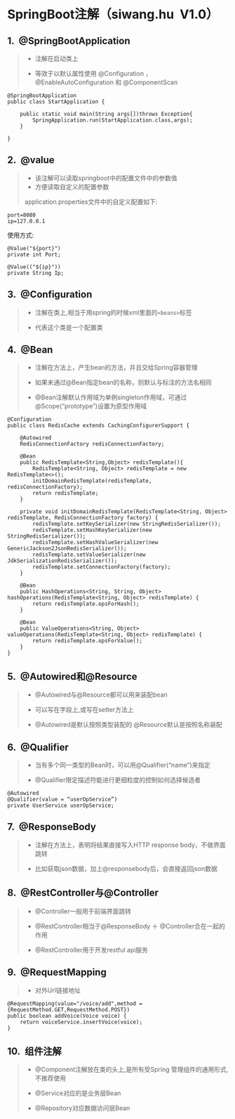 # SpringBoot注解（siwang.hu&nbsp;&nbsp;V1.0）  
## **1.&nbsp;&nbsp;@SpringBootApplication**  
> + 注解在启动类上  
>  
> + 等效于以默认属性使用 @Configuration ， @EnableAutoConfiguration 和 @ComponentScan  
```
@SpringBootApplication
public class StartApplication {

    public static void main(String args[])throws Exception{
        SpringApplication.run(StartApplication.class,args);
    }

}
```  
>  
## **2.&nbsp;&nbsp;@value**  
> + 该注解可以读取springboot中的配置文件中的参数值  
> + 方便读取自定义的配置参数  
>  
> application.properties文件中的自定义配置如下:  
```
port=8080
ip=127.0.0.1
```  
使用方式:  
```
@Value("${port}")
private int Port;

@Value(("${ip}"))
private String Ip;
```
## **3.&nbsp;&nbsp;@Configuration**  
> + 注解在类上,相当于用spring的时候xml里面的```<beans>```标签  
>  
> + 代表这个类是一个配置类  
>  
## **4.&nbsp;&nbsp;@Bean**  
> + 注解在方法上，产生bean的方法，并且交给Spring容器管理  
>  
> + 如果未通过@Bean指定bean的名称，则默认与标注的方法名相同  
>  
> + @Bean注解默认作用域为单例singleton作用域，可通过@Scope(“prototype”)设置为原型作用域  
```
@Configuration
public class RedisCache extends CachingConfigurerSupport {
    
    @Autowired
    RedisConnectionFactory redisConnectionFactory;
    
    @Bean
    public RedisTemplate<String,Object> redisTemplate(){
        RedisTemplate<String, Object> redisTemplate = new RedisTemplate<>();
        initDomainRedisTemplate(redisTemplate, redisConnectionFactory);
        return redisTemplate;
    }
    
    private void initDomainRedisTemplate(RedisTemplate<String, Object> redisTemplate, RedisConnectionFactory factory) {
        redisTemplate.setKeySerializer(new StringRedisSerializer());
        redisTemplate.setHashKeySerializer(new StringRedisSerializer());
        redisTemplate.setHashValueSerializer(new GenericJackson2JsonRedisSerializer());
        redisTemplate.setValueSerializer(new JdkSerializationRedisSerializer());
        redisTemplate.setConnectionFactory(factory);
    }
    
    @Bean
    public HashOperations<String, String, Object> hashOperations(RedisTemplate<String, Object> redisTemplate) {
        return redisTemplate.opsForHash();
    }
    
    @Bean
    public ValueOperations<String, Object> valueOperations(RedisTemplate<String, Object> redisTemplate) {
        return redisTemplate.opsForValue();
    }
} 
```  
## **5.&nbsp;&nbsp;@Autowired和@Resource**  
> + @Autowired与@Resource都可以用来装配bean  
>  
> + 可以写在字段上,或写在setter方法上  
>  
> + @Autowired是默认按照类型装配的 @Resource默认是按照名称装配  
>  
## **6.&nbsp;&nbsp;@Qualifier**  
> + 当有多个同一类型的Bean时，可以用@Qualifier(“name”)来指定  
>  
> + @Qualifier限定描述符能进行更细粒度的控制如何选择候选者  
```
@Autowired 
@Qualifier(value = “userOpService”) 
private UserService userOpService;
```  
## **7.&nbsp;&nbsp;@ResponseBody**  
> + 注解在方法上，表明将结果直接写入HTTP response body，不做界面跳转  
>  
> + 比如获取json数据，加上@responsebody后，会直接返回json数据  
## **8.&nbsp;&nbsp;@RestController与@Controller**   
> + @Controller一般用于前端界面跳转  
>  
> + @RestController相当于@ResponseBody ＋ @Controller合在一起的作用  
>  
> + @RestController用于开发restful api服务  
## **9.&nbsp;&nbsp;@RequestMapping**  
> + 对外Url链接地址
```
@RequestMapping(value="/voice/add",method ={RequestMethod.GET,RequestMethod.POST})
public boolean addVoice(Voice voice) {
    return voiceService.insertVoice(voice);
}
```
## **10.&nbsp;&nbsp;组件注解**  
> + @Component注解放在类的头上,是所有受Spring 管理组件的通用形式,不推荐使用  
>  
> + @Service对应的是业务层Bean  
>  
> + @Repository对应数据访问层Bean  
>  
